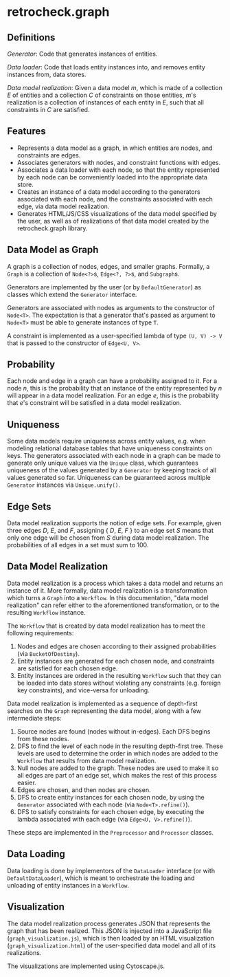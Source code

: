 # retrocheck.graph

## Definitions

*Generator*: Code that generates instances of entities.

*Data loader*: Code that loads entity instances into, and removes entity instances from, data stores.

*Data model realization*: Given a data model *m*, which is made of a collection *E* of entities and a collection *C* of constraints on those entities, *m*'s realization is a collection of instances of each entity in *E*, such that all constraints in *C* are satisfied.

## Features

- Represents a data model as a graph, in which entities are nodes, and constraints are edges.
- Associates generators with nodes, and constraint functions with edges.
- Associates a data loader with each node, so that the entity represented by each node can be conveniently loaded into the appropriate data store.
- Creates an instance of a data model according to the generators associated with each node, and the constraints associated with each edge, via data model realization.
- Generates HTML/JS/CSS visualizations of the data model specified by the user, as well as of realizations of that data model created by the retrocheck.graph library.

## Data Model as Graph

A graph is a collection of nodes, edges, and smaller graphs.  Formally, a `Graph` is a collection of `Node<?>`s, `Edge<?, ?>`s, and `Subgraph`s.

Generators are implemented by the user (or by `DefaultGenerator`) as classes which extend the `Generator` interface.

Generators are associated with nodes as arguments to the constructor of `Node<T>`.  The expectation is that a generator that's passed as argument to `Node<T>` must be able to generate instances of type `T`.

A constraint is implemented as a user-specified lambda of type `(U, V) -> V` that is passed to the constructor of `Edge<U, V>`. 

## Probability

Each node and edge in a graph can have a probability assigned to it.  For a node *n*, this is the probability that an instance of the entity represented by *n* will appear in a data model realization.  For an edge *e*, this is the probability that *e*'s constraint will be satisfied in a data model realization.

## Uniqueness

Some data models require uniqueness across entity values, e.g. when modeling relational database tables that have uniqueness constraints on keys.  The generators associated with each node in a graph can be made to generate only unique values via the `Unique` class, which guarantees uniqueness of the values generated by a `Generator` by keeping track of all values generated so far.  Uniqueness can be guaranteed across multiple `Generator` instances via `Unique.unify()`.

## Edge Sets

Data model realization supports the notion of edge sets.  For example, given three edges *D*, *E*, and *F*, assigning { *D*, *E*, *F* } to an edge set *S* means that only one edge will be chosen from *S* during data model realization.  The probabilities of all edges in a set must sum to 100.

## Data Model Realization

Data model realization is a process which takes a data model and returns an instance of it.  More formally, data model realization is a transformation which turns a `Graph` into a `Workflow`.  In this documentation, "data model realization" can refer either to the aforementioned transformation, or to the resulting `Workflow` instance.

The `Workflow` that is created by data model realization has to meet the following requirements:

1. Nodes and edges are chosen according to their assigned probabilities (via `BucketOfDestiny`).
2. Entity instances are generated for each chosen node, and constraints are satisfied for each chosen edge.
3. Entity instances are ordered in the resulting `Workflow` such that they can be loaded into data stores without violating any constraints (e.g. foreign key constraints), and vice-versa for unloading.

Data model realization is implemented as a sequence of depth-first searches on the `Graph` representing the data model, along with a few intermediate steps:

1. Source nodes are found (nodes without in-edges).  Each DFS begins from these nodes.
2. DFS to find the level of each node in the resulting depth-first tree.  These levels are used to determine the order in which nodes are added to the `Workflow` that results from data model realization.
3. Null nodes are added to the graph.  These nodes are used to make it so all edges are part of an edge set, which makes the rest of this process easier.
4. Edges are chosen, and then nodes are chosen.
5. DFS to create entity instances for each chosen node, by using the `Generator` associated with each node (via `Node<T>.refine()`).
6. DFS to satisfy constraints for each chosen edge, by executing the lambda associated with each edge (via `Edge<U, V>.refine()`).

These steps are implemented in the `Preprocessor` and `Processor` classes.

## Data Loading

Data loading is done by implementors of the `DataLoader` interface (or with `DefaultDataLoader`), which is meant to orchestrate the loading and unloading of entity instances in a `Workflow`.

## Visualization

The data model realization process generates JSON that represents the graph that has been realized.  This JSON is injected into a JavaScript file (`graph_visualization.js`), which is then loaded by an HTML visualization (`graph_visualization.html`) of the user-specified data model and all of its realizations.

The visualizations are implemented using Cytoscape.js.